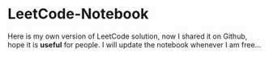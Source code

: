 # LeetCode-Notebook
Here is my own version of LeetCode solution, now I shared it on Github, hope it is <b>useful</b> for people.
I will update the notebook whenever I am free...

